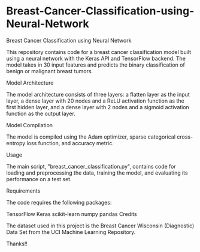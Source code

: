 # Breast-Cancer-Classification-using-Neural-Network
Breast Cancer Classification using Neural Network

This repository contains code for a breast cancer classification model built using a neural network with the Keras API and TensorFlow backend. The model takes in 30 input features and predicts the binary classification of benign or malignant breast tumors.

Model Architecture

The model architecture consists of three layers: a flatten layer as the input layer, a dense layer with 20 nodes and a ReLU activation function as the first hidden layer, and a dense layer with 2 nodes and a sigmoid activation function as the output layer.

Model Compilation

The model is compiled using the Adam optimizer, sparse categorical cross-entropy loss function, and accuracy metric.

Usage

The main script, "breast_cancer_classification.py", contains code for loading and preprocessing the data, training the model, and evaluating its performance on a test set.

Requirements

The code requires the following packages:

TensorFlow
Keras
scikit-learn
numpy
pandas
Credits

The dataset used in this project is the Breast Cancer Wisconsin (Diagnostic) Data Set from the UCI Machine Learning Repository.

Thanks!!
